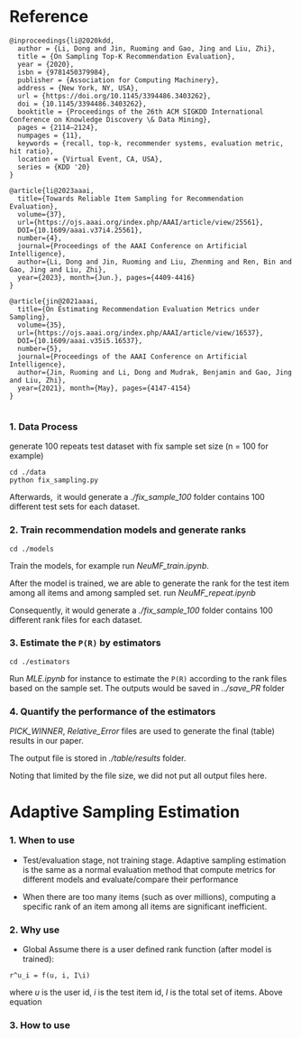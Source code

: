 

# Reference

```
@inproceedings{li@2020kdd,
  author = {Li, Dong and Jin, Ruoming and Gao, Jing and Liu, Zhi},
  title = {On Sampling Top-K Recommendation Evaluation},
  year = {2020},
  isbn = {9781450379984},
  publisher = {Association for Computing Machinery},
  address = {New York, NY, USA},
  url = {https://doi.org/10.1145/3394486.3403262},
  doi = {10.1145/3394486.3403262},
  booktitle = {Proceedings of the 26th ACM SIGKDD International Conference on Knowledge Discovery \& Data Mining},
  pages = {2114–2124},
  numpages = {11},
  keywords = {recall, top-k, recommender systems, evaluation metric, hit ratio},
  location = {Virtual Event, CA, USA},
  series = {KDD '20}
}

@article{li@2023aaai,
  title={Towards Reliable Item Sampling for Recommendation Evaluation},
  volume={37},
  url={https://ojs.aaai.org/index.php/AAAI/article/view/25561},
  DOI={10.1609/aaai.v37i4.25561},
  number={4},
  journal={Proceedings of the AAAI Conference on Artificial Intelligence},
  author={Li, Dong and Jin, Ruoming and Liu, Zhenming and Ren, Bin and Gao, Jing and Liu, Zhi},
  year={2023}, month={Jun.}, pages={4409-4416}
}

@article{jin@2021aaai,
  title={On Estimating Recommendation Evaluation Metrics under Sampling},
  volume={35},
  url={https://ojs.aaai.org/index.php/AAAI/article/view/16537},
  DOI={10.1609/aaai.v35i5.16537},
  number={5},
  journal={Proceedings of the AAAI Conference on Artificial Intelligence},
  author={Jin, Ruoming and Li, Dong and Mudrak, Benjamin and Gao, Jing and Liu, Zhi},
  year={2021}, month={May}, pages={4147-4154}
}


```

### 1. Data Process 

generate 100 repeats test dataset with fix sample set size (n = 100 for example)

```console
cd ./data
python fix_sampling.py
```

Afterwards,  it would generate a *./fix_sample_100* folder contains 100 different test sets for each dataset.

### 2. Train recommendation models and generate ranks

```
cd ./models
```

Train the models, for example run *NeuMF_train.ipynb*.

After the model is trained, we are able to generate the rank for the test item among all items and among sampled set. run *NeuMF_repeat.ipynb*

Consequently, it would generate a *./fix_sample_100* folder contains 100 different rank files for each dataset.

### 3. Estimate the `P(R)` by estimators

```condole
cd ./estimators
```

Run *MLE.ipynb* for instance to estimate the `P(R)` according to the rank files based on the sample set. The outputs would be saved in *../save_PR* folder

### 4. Quantify the performance of the estimators 

*PICK_WINNER*, *Relative_Error* files are used to generate the final (table) results in our paper. 

The output file is stored in *./table/results* folder. 

Noting that limited by the file size, we did not put all output files here. 

# Adaptive Sampling Estimation

### 1. When to use

* Test/evaluation stage, not training stage. Adaptive sampling estimation is the same as a normal evaluation method that compute metrics for different models and evaluate/compare their performance

* When there are too many items (such as over millions), computing a specific rank of an item among all items are significant inefficient.


### 2. Why use
* Global
  Assume there is a user defined rank function (after model is trained): 

```equaiton
r^u_i = f(u, i, I\i)
```
where $u$ is the user id, $i$ is the test item id, $I$ is the total set of items.
Above equation 



### 3. How to use